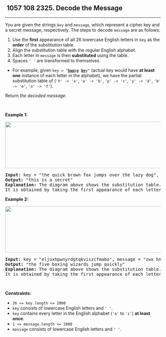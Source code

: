<h2> 1057 108
2325. Decode the Message</h2><hr><div><p>You are given the strings <code>key</code> and <code>message</code>, which represent a cipher key and a secret message, respectively. The steps to decode <code>message</code> are as follows:</p>

<ol>
	<li>Use the <strong>first</strong> appearance of all 26 lowercase English letters in <code>key</code> as the <strong>order</strong> of the substitution table.</li>
	<li>Align the substitution table with the regular English alphabet.</li>
	<li>Each letter in <code>message</code> is then <strong>substituted</strong> using the table.</li>
	<li>Spaces <code>' '</code> are transformed to themselves.</li>
</ol>

<ul>
	<li>For example, given <code>key = "<u><strong>hap</strong></u>p<u><strong>y</strong></u> <u><strong>bo</strong></u>y"</code> (actual key would have <strong>at least one</strong> instance of each letter in the alphabet), we have the partial substitution table of (<code>'h' -&gt; 'a'</code>, <code>'a' -&gt; 'b'</code>, <code>'p' -&gt; 'c'</code>, <code>'y' -&gt; 'd'</code>, <code>'b' -&gt; 'e'</code>, <code>'o' -&gt; 'f'</code>).</li>
</ul>

<p>Return <em>the decoded message</em>.</p>

<p>&nbsp;</p>
<p><strong class="example">Example 1:</strong></p>
<img alt="" src="https://assets.leetcode.com/uploads/2022/05/08/ex1new4.jpg" style="width: 752px; height: 150px;">
<pre><strong>Input:</strong> key = "the quick brown fox jumps over the lazy dog", message = "vkbs bs t suepuv"
<strong>Output:</strong> "this is a secret"
<strong>Explanation:</strong> The diagram above shows the substitution table.
It is obtained by taking the first appearance of each letter in "<u><strong>the</strong></u> <u><strong>quick</strong></u> <u><strong>brown</strong></u> <u><strong>f</strong></u>o<u><strong>x</strong></u> <u><strong>j</strong></u>u<u><strong>mps</strong></u> o<u><strong>v</strong></u>er the <u><strong>lazy</strong></u> <u><strong>d</strong></u>o<u><strong>g</strong></u>".
</pre>

<p><strong class="example">Example 2:</strong></p>
<img alt="" src="https://assets.leetcode.com/uploads/2022/05/08/ex2new.jpg" style="width: 754px; height: 150px;">
<pre><strong>Input:</strong> key = "eljuxhpwnyrdgtqkviszcfmabo", message = "zwx hnfx lqantp mnoeius ycgk vcnjrdb"
<strong>Output:</strong> "the five boxing wizards jump quickly"
<strong>Explanation:</strong> The diagram above shows the substitution table.
It is obtained by taking the first appearance of each letter in "<u><strong>eljuxhpwnyrdgtqkviszcfmabo</strong></u>".
</pre>

<p>&nbsp;</p>
<p><strong>Constraints:</strong></p>

<ul>
	<li><code>26 &lt;= key.length &lt;= 2000</code></li>
	<li><code>key</code> consists of lowercase English letters and <code>' '</code>.</li>
	<li><code>key</code> contains every letter in the English alphabet (<code>'a'</code> to <code>'z'</code>) <strong>at least once</strong>.</li>
	<li><code>1 &lt;= message.length &lt;= 2000</code></li>
	<li><code>message</code> consists of lowercase English letters and <code>' '</code>.</li>
</ul>
</div>